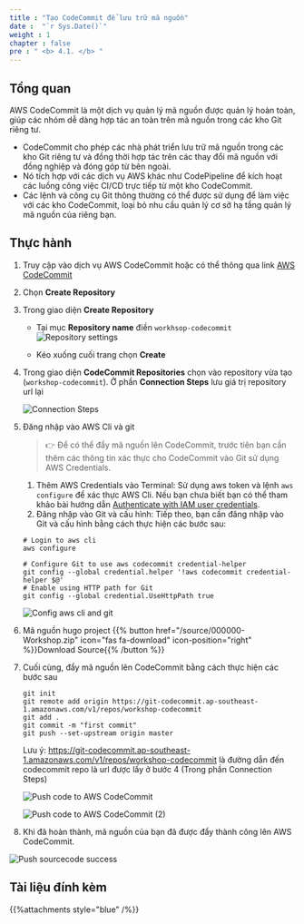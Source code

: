 ```yaml
---
title : "Tạo CodeCommit để lưu trữ mã nguồn"
date :  "`r Sys.Date()`" 
weight : 1
chapter : false
pre : " <b> 4.1. </b> "
---
```

## Tổng quan

AWS CodeCommit là một dịch vụ quản lý mã nguồn được quản lý hoàn toàn, giúp các nhóm dễ dàng hợp tác an toàn trên mã nguồn trong các kho Git riêng tư.
- CodeCommit cho phép các nhà phát triển lưu trữ mã nguồn trong các kho Git riêng tư và đồng thời hợp tác trên các thay đổi mã nguồn với đồng nghiệp và đóng góp từ bên ngoài.
- Nó tích hợp với các dịch vụ AWS khác như CodePipeline để kích hoạt các luồng công việc CI/CD trực tiếp từ một kho CodeCommit.
- Các lệnh và công cụ Git thông thường có thể được sử dụng để làm việc với các kho CodeCommit, loại bỏ nhu cầu quản lý cơ sở hạ tầng quản lý mã nguồn của riêng bạn.

## Thực hành

1. Truy cập vào dịch vụ AWS CodeCommit hoặc có thể thông qua link [AWS CodeCommit](https://console.aws.amazon.com/codesuite/codecommit/repositories)

1. Chọn **Create Repository**

1. Trong giao diện **Create Repository** 
   
    - Tại mục **Repository name** điền `workhsop-codecommit`
    ![Repository settings](/images/4-cicd/4.1-codecommit/4.1.1-create.png)

    - Kéo xuống cuối trang chọn **Create**

1. Trong giao diện **CodeCommit Repositories** chọn vào repository vừa tạo (`workshop-codecommit`). Ở phần **Connection Steps** lưu giá trị repository url lại

    ![Connection Steps](/images/4-cicd/4.1-codecommit/4.1.2-connection.png)

1. Đăng nhập vào AWS Cli và git
   
    > 👉 Để có thể đẩy mã nguồn lên CodeCommit, trước tiên bạn cần thêm các thông tin xác thực cho CodeCommit vào Git sử dụng AWS Credentials.
    
    1. Thêm AWS Credentials vào Terminal: Sử dụng aws token và lệnh `aws configure` để xác thực AWS Cli. Nếu bạn chưa biết bạn có thể tham khảo bài hướng dẫn [Authenticate with IAM user credentials](https://docs.aws.amazon.com/cli/latest/userguide/cli-authentication-user.html).
   2. Đăng nhập vào Git và cấu hình: Tiếp theo, bạn cần đăng nhập vào Git và cấu hình bằng cách thực hiện các bước sau:

    ```shell
    # Login to aws cli
    aws configure

    # Configure Git to use aws codecommit credential-helper
    git config --global credential.helper '!aws codecommit credential-helper $@'
    # Enable using HTTP path for Git
    git config --global credential.UseHttpPath true
    ```
    ![Config aws cli and git](/images/4-cicd/4.1-codecommit/4.1.3-cli-config.png)

1. Mã nguồn hugo project {{% button href="/source/000000-Workshop.zip" icon="fas fa-download" icon-position="right" %}}Download Source{{% /button %}}

1. Cuối cùng, đẩy mã nguồn lên CodeCommit bằng cách thực hiện các bước sau

    ```shell
    git init
    git remote add origin https://git-codecommit.ap-southeast-1.amazonaws.com/v1/repos/workshop-codecommit
    git add .
    git commit -m "first commit"
    git push --set-upstream origin master
    ```

    Lưu ý: https://git-codecommit.ap-southeast-1.amazonaws.com/v1/repos/workshop-codecommit là đường dẫn đến codecommit repo là url được lấy ở bước 4 (Trong phần Connection Steps)
  
    ![Push code to AWS CodeCommit](/images/4-cicd/4.1-codecommit/4.1.4-git-commit.png)
  
    ![Push code to AWS CodeCommit (2)](/images/4-cicd/4.1-codecommit/4.1.5-git-commit.png)

1. Khi đã hoàn thành, mã nguồn của bạn đã được đẩy thành công lên AWS CodeCommit.

![Push sourcecode success](/images/4-cicd/4.1-codecommit/4.1.6-commit-success.png)

## Tài liệu đính kèm

{{%attachments style="blue" /%}}